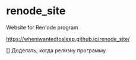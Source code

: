 # renode_site
Website for Ren'ode program

https://wheniwantedtosleep.github.io/renode_site/

[] Доделать, когда релизну программу. 